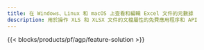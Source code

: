 ```yaml
---
title: 在 Windows、Linux 和 macOS 上查看和編輯 Excel 文件的元數據
description: 用於操作 XLS 和 XLSX 文件的文檔屬性的免費應用程序和 API
---
```

{{< blocks/products/pf/agp/feature-solution >}} 

